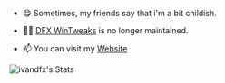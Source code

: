 - 😋 Sometimes, my friends say that i'm a bit childish.

- 👨‍💻  [DFX WinTweaks](https://ivandfx.github.io/DFXWinTweaks) is no longer maintained.

- 📫 You can visit my [Website](https://ivandfx.github.io)

![ivandfx's Stats](https://github-readme-stats.vercel.app/api?username=ivandfx&theme=vue-dark&show_icons=true&hide_border=true&count_private=true)
